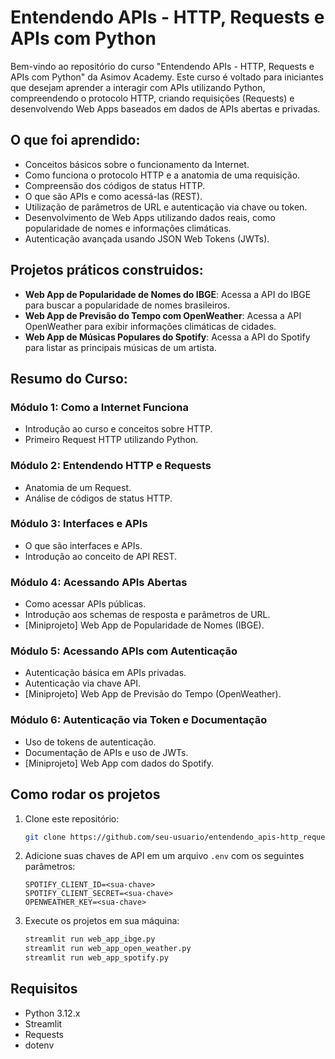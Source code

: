 # Entendendo APIs - HTTP, Requests e APIs com Python

Bem-vindo ao repositório do curso "Entendendo APIs - HTTP, Requests e APIs com Python" da Asimov Academy. Este curso é voltado para iniciantes que desejam aprender a interagir com APIs utilizando Python, compreendendo o protocolo HTTP, criando requisições (Requests) e desenvolvendo Web Apps baseados em dados de APIs abertas e privadas.

## O que foi aprendido:
- Conceitos básicos sobre o funcionamento da Internet.
- Como funciona o protocolo HTTP e a anatomia de uma requisição.
- Compreensão dos códigos de status HTTP.
- O que são APIs e como acessá-las (REST).
- Utilização de parâmetros de URL e autenticação via chave ou token.
- Desenvolvimento de Web Apps utilizando dados reais, como popularidade de nomes e informações climáticas.
- Autenticação avançada usando JSON Web Tokens (JWTs).
  
## Projetos práticos construidos:
- **Web App de Popularidade de Nomes do IBGE**: Acessa a API do IBGE para buscar a popularidade de nomes brasileiros.
- **Web App de Previsão do Tempo com OpenWeather**: Acessa a API OpenWeather para exibir informações climáticas de cidades.
- **Web App de Músicas Populares do Spotify**: Acessa a API do Spotify para listar as principais músicas de um artista.

## Resumo do Curso:

### Módulo 1: Como a Internet Funciona
- Introdução ao curso e conceitos sobre HTTP.
- Primeiro Request HTTP utilizando Python.

### Módulo 2: Entendendo HTTP e Requests
- Anatomia de um Request.
- Análise de códigos de status HTTP.

### Módulo 3: Interfaces e APIs
- O que são interfaces e APIs.
- Introdução ao conceito de API REST.

### Módulo 4: Acessando APIs Abertas
- Como acessar APIs públicas.
- Introdução aos schemas de resposta e parâmetros de URL.
- [Miniprojeto] Web App de Popularidade de Nomes (IBGE).

### Módulo 5: Acessando APIs com Autenticação
- Autenticação básica em APIs privadas.
- Autenticação via chave API.
- [Miniprojeto] Web App de Previsão do Tempo (OpenWeather).

### Módulo 6: Autenticação via Token e Documentação
- Uso de tokens de autenticação.
- Documentação de APIs e uso de JWTs.
- [Miniprojeto] Web App com dados do Spotify.

## Como rodar os projetos

1. Clone este repositório:
    ```bash
    git clone https://github.com/seu-usuario/entendendo_apis-http_requests_e_apis_com_python.git
    ```

2. Adicione suas chaves de API em um arquivo `.env` com os seguintes parâmetros:
    ```
    SPOTIFY_CLIENT_ID=<sua-chave>
    SPOTIFY_CLIENT_SECRET=<sua-chave>
    OPENWEATHER_KEY=<sua-chave>
    ```

3. Execute os projetos em sua máquina:
    ```bash
    streamlit run web_app_ibge.py
    streamlit run web_app_open_weather.py
    streamlit run web_app_spotify.py
    ```

## Requisitos

- Python 3.12.x
- Streamlit
- Requests
- dotenv

